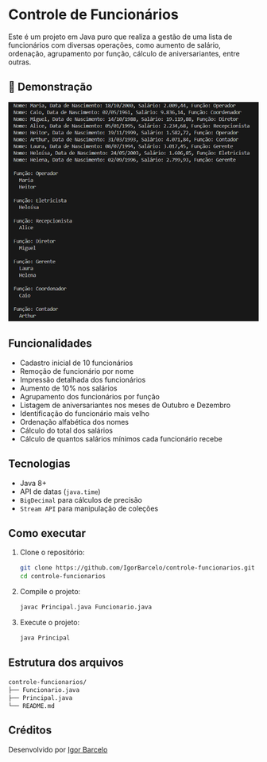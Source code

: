 # Controle de Funcionários

Este é um projeto em Java puro que realiza a gestão de uma lista de funcionários com diversas operações, como aumento de salário, ordenação, agrupamento por função, cálculo de aniversariantes, entre outras.

## 📸 Demonstração

![Demo](https://github.com/IgorBarcelo/controle-funcionarios/blob/main/public/demo.png?raw=true)

## Funcionalidades

- Cadastro inicial de 10 funcionários
- Remoção de funcionário por nome
- Impressão detalhada dos funcionários
- Aumento de 10% nos salários
- Agrupamento dos funcionários por função
- Listagem de aniversariantes nos meses de Outubro e Dezembro
- Identificação do funcionário mais velho
- Ordenação alfabética dos nomes
- Cálculo do total dos salários
- Cálculo de quantos salários mínimos cada funcionário recebe

## Tecnologias

- Java 8+
- API de datas (`java.time`)
- `BigDecimal` para cálculos de precisão
- `Stream API` para manipulação de coleções

## Como executar

1. Clone o repositório:
   ```bash
   git clone https://github.com/IgorBarcelo/controle-funcionarios.git
   cd controle-funcionarios
   ```

2. Compile o projeto:
   ```bash
   javac Principal.java Funcionario.java
   ```

3. Execute o projeto:
   ```bash
   java Principal
   ```

## Estrutura dos arquivos

```
controle-funcionarios/
├── Funcionario.java
├── Principal.java
└── README.md
```

## Créditos
Desenvolvido por [Igor Barcelo](https://www.linkedin.com/in/igor-barcelo-631010216/)
